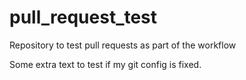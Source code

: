 pull_request_test
=================

Repository to test pull requests as part of the workflow

Some extra text to test if my git config is fixed.
